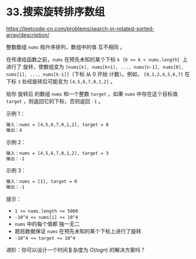 # 33.搜索旋转排序数组

<https://leetcode-cn.com/problems/search-in-rotated-sorted-array/description/>

整数数组 `nums` 按升序排列，数组中的值 互不相同 。

在传递给函数之前，`nums` 在预先未知的某个下标 `k`（`0 <= k < nums.length`）上进行了 旋转，使数组变为 `[nums[k], nums[k+1], ..., nums[n-1], nums[0], nums[1], ..., nums[k-1]]`（下标 从 0 开始 计数）。例如， `[0,1,2,4,5,6,7]` 在下标 `3` 处经旋转后可能变为 `[4,5,6,7,0,1,2]` 。

给你 旋转后 的数组 `nums` 和一个整数 `target` ，如果 `nums` 中存在这个目标值 `target` ，则返回它的下标，否则返回 `-1` 。

示例 1：

```txt
输入：nums = [4,5,6,7,0,1,2], target = 0
输出：4
```

示例 2：

```txt
输入：nums = [4,5,6,7,0,1,2], target = 3
输出：-1
```

示例 3：

```txt
输入：nums = [1], target = 0
输出：-1
```

提示：

- `1 <= nums.length <= 5000`
- `-10^4 <= nums[i] <= 10^4`
- `nums` 中的每个值都 独一无二
- 题目数据保证 `nums` 在预先未知的某个下标上进行了旋转
- `-10^4 <= target <= 10^4`

进阶：你可以设计一个时间复杂度为 $O(log n)$ 的解决方案吗？
